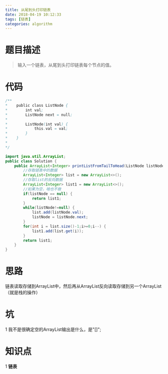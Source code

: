 ```yaml
---
title: 从尾到头打印链表 
date: 2018-04-19 10:12:33
tags: [链表]
categories: algorithm
---
```

# 题目描述
> 输入一个链表，从尾到头打印链表每个节点的值。

# 代码
```java
/**
*    public class ListNode {
*        int val;
*        ListNode next = null;
*
*        ListNode(int val) {
*            this.val = val;
*        }
*    }
*
*/
```
<!--more-->

```java
import java.util.ArrayList;
public class Solution {
    public ArrayList<Integer> printListFromTailToHead(ListNode listNode) {
    	//存取链表中的数据
     	ArrayList<Integer> list = new ArrayList<>();
     	//存取list的反向数据
		ArrayList<Integer> list1 = new ArrayList<>();
		//如果为空，啥也不做
		if(listNode == null) {
			return list1;
		}
		while(listNode!=null) {
			list.add(listNode.val);
			listNode = listNode.next;
		}
		for(int i = list.size()-1;i>=0;i--) {
			list1.add(list.get(i));
		}
		return list1;
    }
}
```
# 思路
链表读取存储到ArrayList中，然后再从ArrayList反向读取存储到另一个ArrayList（就是栈的操作）

# 坑
1 我不是很确定空的ArrayList输出是什么，是"[]";

# 知识点
1 **链表**